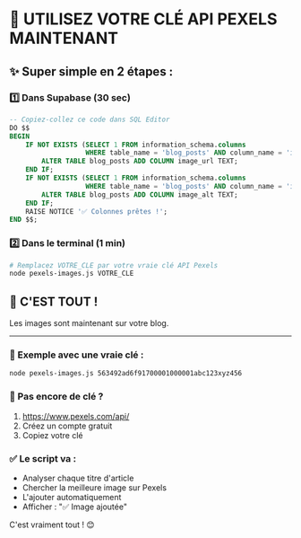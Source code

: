 # 🚀 UTILISEZ VOTRE CLÉ API PEXELS MAINTENANT

## ✨ Super simple en 2 étapes :

### 1️⃣ Dans Supabase (30 sec)
```sql
-- Copiez-collez ce code dans SQL Editor
DO $$
BEGIN
    IF NOT EXISTS (SELECT 1 FROM information_schema.columns 
                   WHERE table_name = 'blog_posts' AND column_name = 'image_url') THEN
        ALTER TABLE blog_posts ADD COLUMN image_url TEXT;
    END IF;
    IF NOT EXISTS (SELECT 1 FROM information_schema.columns 
                   WHERE table_name = 'blog_posts' AND column_name = 'image_alt') THEN
        ALTER TABLE blog_posts ADD COLUMN image_alt TEXT;
    END IF;
    RAISE NOTICE '✅ Colonnes prêtes !';
END $$;
```

### 2️⃣ Dans le terminal (1 min)
```bash
# Remplacez VOTRE_CLE par votre vraie clé API Pexels
node pexels-images.js VOTRE_CLE
```

## 🎉 C'EST TOUT !

Les images sont maintenant sur votre blog.

---

### 📝 Exemple avec une vraie clé :
```bash
node pexels-images.js 563492ad6f91700001000001abc123xyz456
```

### 🔑 Pas encore de clé ?
1. https://www.pexels.com/api/
2. Créez un compte gratuit
3. Copiez votre clé

### ✅ Le script va :
- Analyser chaque titre d'article
- Chercher la meilleure image sur Pexels
- L'ajouter automatiquement
- Afficher : "✅ Image ajoutée"

C'est vraiment tout ! 😊